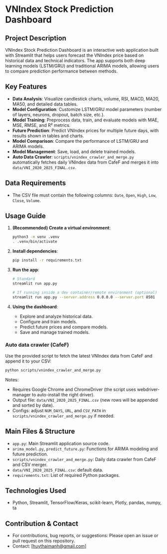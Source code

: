 # VNIndex Stock Prediction Dashboard

## Project Description

VNIndex Stock Prediction Dashboard is an interactive web application built with Streamlit that helps users forecast the VNIndex price based on historical data and technical indicators. The app supports both deep learning models (LSTM/GRU) and traditional ARIMA models, allowing users to compare prediction performance between methods.

## Key Features

- **Data Analysis**: Visualize candlestick charts, volume, RSI, MACD, MA20, MA50, and detailed data tables.
- **Model Configuration**: Customize LSTM/GRU model parameters (number of layers, neurons, dropout, batch size, etc.).
- **Model Training**: Preprocess data, train, and evaluate models with MAE, MSE, RMSE, and R² metrics.
- **Future Prediction**: Predict VNIndex prices for multiple future days, with results shown in tables and charts.
- **Model Comparison**: Compare the performance of LSTM/GRU and ARIMA models.
- **Model Management**: Save, load, and delete trained models.
- **Auto Data Crawler**: `scripts/vnindex_crawler_and_merge.py` automatically fetches daily VNIndex data from CafeF and merges it into `data/VNI_2020_2025_FINAL.csv`.

## Data Requirements

- The CSV file must contain the following columns: `Date`, `Open`, `High`, `Low`, `Close`, `Volume`.

## Usage Guide

1. **(Recommended) Create a virtual environment**:

   ```bash
   python3 -m venv .venv
   . .venv/bin/activate
   ```
2. **Install dependencies**:

   ```bash
   pip install -r requirements.txt
   ```
3. **Run the app**:

   ```bash
   # Standard
   streamlit run app.py

   # If running inside a dev container/remote environment (optional)
   streamlit run app.py --server.address 0.0.0.0 --server.port 8501
   ```

4. **Using the dashboard**:

   - Explore and analyze historical data.
   - Configure and train models.
   - Predict future prices and compare models.
   - Save and manage trained models.

### Auto data crawler (CafeF)

Use the provided script to fetch the latest VNIndex data from CafeF and append it to your CSV:

```bash
python scripts/vnindex_crawler_and_merge.py
```

Notes:

- Requires Google Chrome and ChromeDriver (the script uses webdriver-manager to auto-install the right driver).
- Output file: `data/VNI_2020_2025_FINAL.csv` (new rows will be appended and sorted by date).
- Configs: adjust `NUM_DAYS`, `URL`, and `CSV_PATH` in `scripts/vnindex_crawler_and_merge.py` if needed.

## Main Files & Structure

- `app.py`: Main Streamlit application source code.
- `arima_model.py`, `predict_future.py`: Functions for ARIMA modeling and future prediction.
- `scripts/vnindex_crawler_and_merge.py`: Daily data crawler from CafeF and CSV merger.
- `data/VNI_2020_2025_FINAL.csv`: default data.
- `requirements.txt`: List of required Python packages.

## Technologies Used

- Python, Streamlit, TensorFlow/Keras, scikit-learn, Plotly, pandas, numpy, ta

## Contribution & Contact

- For contributions, bug reports, or suggestions: Please open an issue or pull request on this repository.
- Contact: [huythaimanh@gmail.com]
